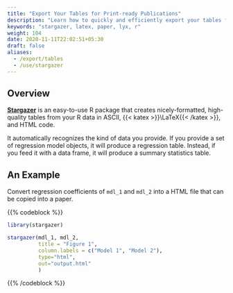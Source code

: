 ```yaml
---
title: "Export Your Tables for Print-ready Publications"
description: "Learn how to quickly and efficiently export your tables for your paper."
keywords: "stargazer, latex, paper, lyx, r"
weight: 104
date: 2020-11-11T22:02:51+05:30
draft: false
aliases:
  - /export/tables
  - /use/stargazer
---
```


## Overview

**[Stargazer](https://www.rdocumentation.org/packages/stargazer/versions/5.2.2/topics/stargazer)** is an easy-to-use R package that creates nicely-formatted, high-quality tables from your R data in ASCII, {{< katex >}}\LaTeX{{< /katex >}}, and HTML code.

It automatically recognizes the kind of data you provide. If you provide a set of regression model objects, it will produce a regression table. Instead, if you feed it with a data frame, it will produce a summary statistics table.

## An Example

Convert regression coefficients of `mdl_1` and `mdl_2` into a HTML file that can be copied into a paper.

{{% codeblock %}}
```R
library(stargazer)

stargazer(mdl_1, mdl_2,
          title = "Figure 1",
          column.labels = c("Model 1", "Model 2"),
          type="html",
          out="output.html"  
          )
```
{{% /codeblock %}}
